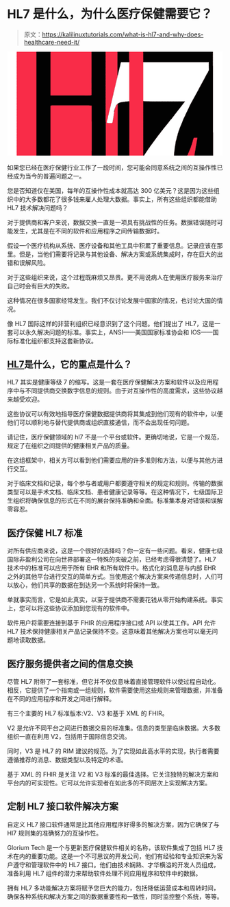# HL7 是什么，为什么医疗保健需要它？

> 原文：<https://kalilinuxtutorials.com/what-is-hl7-and-why-does-healthcare-need-it/>

[![What is HL7 and why does healthcare need it?](img/93eb25c3909d5bb2ff55cc697549149e.png "What is HL7 and why does healthcare need it?")](https://1.bp.blogspot.com/-LOgCzKPwcs0/YN3Mj3BXhtI/AAAAAAAAN10/CzzYNZcSKUIZdO9HjRKS_xTJeiPvkYaNACLcBGAsYHQ/s16000/HL7.png)

如果您已经在医疗保健行业工作了一段时间，您可能会同意系统之间的互操作性已经成为当今的普遍问题之一。

您是否知道仅在美国，每年的互操作性成本就高达 300 亿美元？这是因为这些组织中的大多数都花了很多钱来雇人处理大数据。事实上，所有这些组织都能借助 HL7 技术解决问题吗？

对于提供商和客户来说，数据交换一直是一项具有挑战性的任务。数据错误随时可能发生，尤其是在不同的软件和应用程序之间传输数据时。

假设一个医疗机构从系统、医疗设备和其他工具中积累了重要信息。记录应该在那里。但是，当他们需要将记录与其他设备、解决方案或系统集成时，存在巨大的出错和误解风险。

对于这些组织来说，这个过程既麻烦又昂贵。更不用说病人在使用医疗服务来治疗自己时会有巨大的失败。

这种情况在很多国家经常发生。我们不仅讨论发展中国家的情况，也讨论大国的情况。

像 HL7 国际这样的非营利组织已经意识到了这个问题。他们提出了 HL7，这是一套可以永久解决问题的标准。事实上，ANSI——美国国家标准协会和 IOS——国际标准化组织都支持这套新协议。

## **[HL7](https://gloriumtech.com/what-is-hl7-and-why-does-your-healthcare-product-need-it/)是什么，它的重点是什么？**

HL7 其实是健康等级 7 的缩写。这是一套在医疗保健解决方案和软件以及应用程序中与不同提供商交换数字信息的规则。由于对互操作性的高度需求，这些协议越来越受欢迎。

这些协议可以有效地指导医疗保健数据提供商将其集成到他们现有的软件中，以便他们可以顺利地与替代提供商或组织直接通信，而不会出现任何问题。

请记住，医疗保健领域的 hl7 不是一个平台或软件。更确切地说，它是一个规范，规定了在组织之间提供的健康相关产品的质量。

在这组框架中，相关方可以看到他们需要应用的许多准则和方法，以便与其他方进行交互。

对于临床文档和记录，每个参与者或用户都要遵守相关的规定和规则。传输的数据类型可以是手术文档、临床文档、患者健康记录等等。在这种情况下，七级国际卫生组织将确保信息的形式在不同的展台保持准确和全面。标准集本身对错误和误解零容忍。

## **医疗保健 HL7 标准**

对所有供应商来说，这是一个很好的选择吗？你一定有一些问题。看来，健康七级国际非盈利公司在向世界部署这一特殊的突破之前，已经考虑得很清楚了。HL7 技术中的标准可以应用于所有 EHR 和所有软件中。格式化的消息是与内部 EHR 之外的其他平台进行交互的简单方式。当使用这个解决方案来传递信息时，人们可以放心，他们共享的数据在到达另一个系统时将保持一致。

单就事实而言，它是如此真实，以至于提供商不需要花钱从零开始构建系统。事实上，您可以将这些协议添加到您现有的软件中。

软件用户将需要连接到基于 FHIR 的应用程序接口或 API 以使其工作。API 允许 HL7 技术保持健康相关产品记录保持不变。这意味着其他解决方案也可以毫无问题地读取数据。

## **医疗服务提供者之间的信息交换**

尽管 HL7 附带了一套标准，但它并不仅仅意味着直接管理软件以使过程自动化。相反，它提供了一个指南或一组规则，软件需要使用这些规则来管理数据，并准备在不同的应用程序和开发之间进行解释。

有三个主要的 HL7 标准版本:V2、V3 和基于 XML 的 FHIR。

V2 是允许不同平台之间进行数据交易的标准集。信息的类型是临床数据。大多数组织一直在利用 V2，包括用于国际信息交流。

同时，V3 是 HL7 的 RIM 建议的规范。为了实现如此高水平的实现，执行者需要遵循推荐的消息、数据类型以及特定的术语。

基于 XML 的 FHIR 是关注 V2 和 V3 标准的最佳选择。它关注独特的解决方案和平台内的可实现性。它可以允许实现者在如此多的不同层次上实现解决方案。

## **定制 HL7 接口软件解决方案**

自定义 HL7 接口软件通常是比其他应用程序好得多的解决方案，因为它确保了与 Hl7 规则集的准确努力的互操作性。

Glorium Tech 是一个与更新医疗保健软件相关的名称，该软件集成了包括 HL7 技术在内的重要功能。这是一个不可思议的开发公司，他们有经验和专业知识来为客户遵守和管理软件中的 HL7 接口。他们由技术娴熟、才华横溢的开发人员组成，准备利用 HL7 组件的潜力来帮助软件处理不同应用程序和软件中的数据。

拥有 HL7 多功能解决方案将赋予您巨大的能力，包括降低运营成本和周转时间，确保各种系统和解决方案之间的数据重要性和一致性，同时监控整个系统，等等。